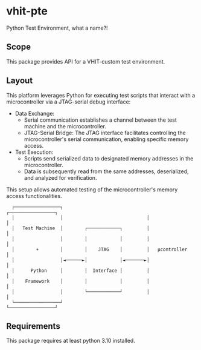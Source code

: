 # vhit-pte
Python Test Environment, what a name?!

## Scope
This package provides API for a VHIT-custom test environment.

## Layout
This platform leverages Python for executing test scripts that interact with a microcontroller via a JTAG-serial debug interface:
- Data Exchange:
    - Serial communication establishes a channel between the test machine and the microcontroller.
    - JTAG-Serial Bridge: The JTAG interface facilitates controlling the microcontroller's serial communication, enabling specific memory access.
- Test Execution:
    - Scripts send serialized data to designated memory addresses in the microcontroller.
    - Data is subsequently read from the same addresses, deserialized, and analyzed for verification.

This setup allows automated testing of the microcontroller's memory access functionalities.

```                                                                         
  ┌─────────────────┐                               ┌─────────────────┐  
  │                 │                               │                 │  
  │   Test Machine  │        ┌────────────┐         │                 │  
  │                 │        │            │         │                 │  
  │        +        │        │    JTAG    │         │   µcontroller   │  
  │                 │◄──────►│            │◄───────►│                 │  
  │      Python     │        │  Interface │         │                 │  
  │    Framework    │        │            │         │                 │  
  │                 │        └────────────┘         │                 │  
  └─────────────────┘                               └─────────────────┘  
```

## Requirements
This package requires at least python 3.10 installed.
